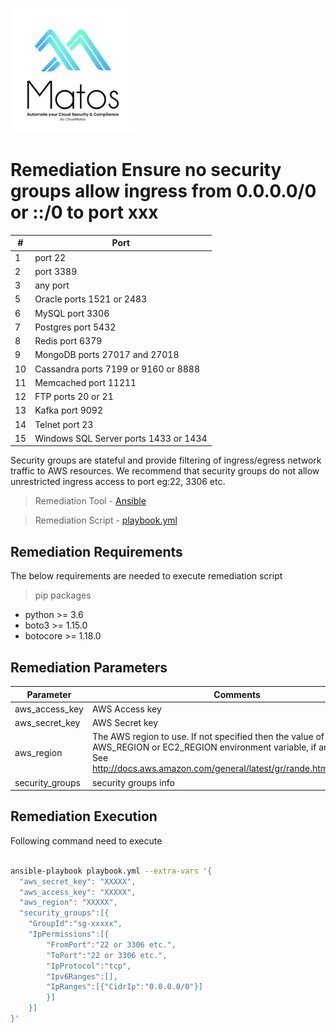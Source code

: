 [<img src="https://github.com/cloudmatos/Matos/blob/main/images/matos-logo.png" width="200" height="200">](https://www.cloudmatos.com/)

# Remediation Ensure no security groups allow ingress from 0.0.0.0/0 or ::/0 to port xxx

| # | Port |
|---|---|
| 1 | port 22  |
| 2 | port 3389 |
| 3 | any port |
| 5 | Oracle ports 1521 or 2483 |
| 6 | MySQL port 3306 |
| 7 | Postgres port 5432 |
| 8 | Redis port 6379 |
| 9 | MongoDB ports 27017 and 27018 |
| 10 | Cassandra ports 7199 or 9160 or 8888 |
| 11 | Memcached port 11211 |
| 12 | FTP ports 20 or 21 |
| 13 | Kafka port 9092 |
| 14 | Telnet port 23 |
| 15 | Windows SQL Server ports 1433 or 1434 |


Security groups are stateful and provide filtering of ingress/egress network traffic to AWS resources. We recommend that security groups do not allow unrestricted ingress access to port eg:22, 3306 etc. 

> Remediation Tool   - [Ansible](https://www.ansible.com/)

> Remediation Script - [playbook.yml](playbook.yml)

## Remediation Requirements
The below requirements are needed to execute remediation script

> pip packages
- python >= 3.6
- boto3 >= 1.15.0
- botocore >= 1.18.0

## Remediation Parameters

| Parameter | Comments |
| ------ | ------ |
| aws_access_key | AWS Access key |
| aws_secret_key | AWS Secret key |
| aws_region | The AWS region to use. If not specified then the value of the AWS_REGION or EC2_REGION environment variable, if any, is used. See http://docs.aws.amazon.com/general/latest/gr/rande.html#ec2_region |
| security_groups | security groups info |

## Remediation Execution
Following command need to execute
```sh

ansible-playbook playbook.yml --extra-vars '{
  "aws_secret_key": "XXXXX",
  "aws_access_key": "XXXXX",
  "aws_region": "XXXXX",
  "security_groups":[{
    "GroupId":"sg-xxxxx", 
    "IpPermissions":[{
        "FromPort":"22 or 3306 etc.", 
        "ToPort":"22 or 3306 etc.",
        "IpProtocol":"tcp",
        "Ipv6Ranges":[],
        "IpRanges":[{"CidrIp":"0.0.0.0/0"}]
        }]
    }]
}'
```
